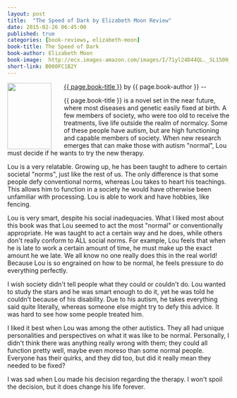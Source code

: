 ```yaml
---
layout: post
title:  "The Speed of Dark by Elizabeth Moon Review"
date: 2015-02-26 06:45:00
published: true
categories: [book-reviews, elizabeth-moon]
book-title: The Speed of Dark
book-author: Elizabeth Moon
book-image:  http://ecx.images-amazon.com/images/I/71yl24D44QL._SL1500_.jpg
short-link: B000FC1B2Y
---
```


<img src="{{ page.book-image }}" align="left" style="width:100%; height:100%; max-width:100px; max-height:150px; padding-right:25px;" />
<a href="http://amzn.com/{{ page.short-link }}" target="_blank"> {{ page.book-title }}</a> by {{ page.book-author }} -- <i class="fa fa-star"></i><i class="fa fa-star"></i><i class="fa fa-star"></i><i class="fa fa-star"></i><i class="fa fa-star-o"></i>

{{ page.book-title }} is a novel set in the near future, where most diseases and genetic easily fixed at birth. A few members of society, who were too old to receive the treatments, live life outside the realm of normalcy. Some of these people have autism, but are high functioning and capable members of society. When new research emerges that can make those with autism "normal", Lou must decide if he wants to try the new therapy.
<!--more-->

Lou is a very relatable. Growing up, he has been taught to adhere to certain societal "norms", just like the rest of us. The only difference is that some people defy conventional norms, whereas Lou takes to heart his teachings. This allows him to function in a society he would have otherwise been unfamiliar with processing. Lou is able to work and have hobbies, like fencing. 

Lou is very smart, despite his social inadequacies. What I liked most about this book was that Lou seemed to act the most "normal" or conventionally appropriate. He was taught to act a certain way and he does, while others don't really conform to ALL social norms. For example, Lou feels that when he is late to work a certain amount of time, he must make up the exact amount he we late. We all know no one really does this in the real world! Because Lou is so engrained on how to be normal, he feels pressure to do everything perfectly.

I wish society didn't tell people what they could or couldn't do. Lou wanted to study the stars and he was smart enough to do it, yet he was told he couldn't because of his disability. Due to his autism, he takes everything said quite literally, whereas someone else might try to defy this advice. It was hard to see how some people treated him.

I liked it best when Lou was among the other autistics. They all had unique personalities and perspectives on what it was like to be normal. Personally, I didn't think there was anything really wrong with them; they could all function pretty well, maybe even moreso than some normal people. Everyone has their quirks, and they did too, but did it really mean they needed to be fixed?

I was sad when Lou made his decision regarding the therapy. I won't spoil the decision, but it does change his life forever. 